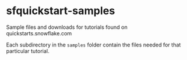 # sfquickstart-samples
Sample files and downloads for tutorials found on quickstarts.snowflake.com

Each subdirectory in the `samples` folder contain the files needed for that particular tutorial.
